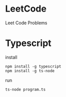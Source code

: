 # LeetCode
Leet Code Problems

# Typescript
install
```
npm install -g typescript
npm install -g ts-node
```
run
```
ts-node program.ts
```